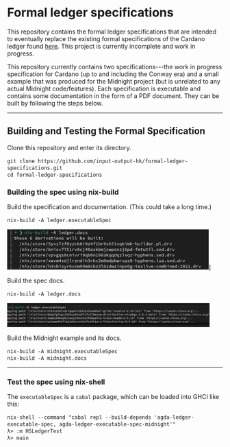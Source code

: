 # Formal ledger specifications

This repository contains the formal ledger specifications that are intended to eventually replace the existing formal specifications of the Cardano ledger found [here](https://github.com/input-output-hk/cardano-ledger). This project is currently incomplete and work in progress.

This repository currently contains two specifications---the work in progress specification for Cardano (up to and including the Conway era) and a small example that was produced for the Midnight project (but is unrelated to any actual Midnight code/features). Each specification is executable and contains some documentation in the form of a PDF document. They can be built by following the steps below.

--------------------

## Building and Testing the Formal Specification

Clone this repository and enter its directory.

```
git clone https://github.com/input-output-hk/formal-ledger-specifications.git
cd formal-ledger-specifications
```


### Building the spec using nix-build

Build the specification and documentation. (This could take a long time.)

```
nix-build -A ledger.executableSpec
```

![screenshot 1](.img/thumbs/nix-build-ledger-executableSpec-thumb.png)] 
<!-- (.img/nix-build-ledger-executableSpec.png) -->


Build the spec docs.

```
nix-build -A ledger.docs
```
[![screenshot 2](.img/thumbs/nix-build-ledger-docs-thumb.png)](.img/nix-build-ledger.png)

Build the Midnight example and its docs.

```
nix-build -A midnight.executableSpec
nix-build -A midnight.docs
```

----------------------------------

### Test the spec using nix-shell


The `executableSpec` is a `cabal` package, which can be loaded into GHCI like this:

```
nix-shell --command "cabal repl --build-depends 'agda-ledger-executable-spec, agda-ledger-executable-spec-midnight'"
λ> :m HSLedgerTest
λ> main
```
